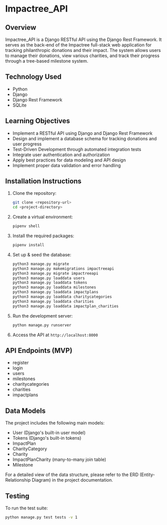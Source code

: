 # Impactree_API

## Overview

Impactree_API is a Django RESTful API using the Django Rest Framework. It serves as the back-end of the Impactree full-stack web application for tracking philanthropic donations and their impact. The system allows users to manage their donations, view various charities, and track their progress through a tree-based milestone system.

## Technology Used

- Python
- Django
- Django Rest Framework
- SQLite

## Learning Objectives

- Implement a RESTful API using Django and Django Rest Framework
- Design and implement a database schema for tracking donations and user progress
- Test-Driven Development through automated integration tests
- Integrate user authentication and authorization
- Apply best practices for data modeling and API design
- Implement proper data validation and error handling

## Installation Instructions

1. Clone the repository:
    ```sh
   git clone <repository-url>
   cd <project-directory>

2. Create a virtual environment:
    ```sh
    pipenv shell

3. Install the required packages:
    ```sh
   pipenv install

4. Set up & seed the database:
    ```sh
    python3 manage.py migrate
    python3 manage.py makemigrations impactreeapi
    python3 manage.py migrate impactreeapi
    python3 manage.py loaddata users
    python3 manage.py loaddata tokens
    python3 manage.py loaddata milestones
    python3 manage.py loaddata impactplans
    python3 manage.py loaddata charitycategories
    python3 manage.py loaddata charities
    python3 manage.py loaddata impactplan_charities

6. Run the development server:
    ```sh
   python manage.py runserver

7. Access the API at `http://localhost:8000`

## API Endpoints (MVP)
- register
- login
- users
- milestones
- charitycategories
- charities
- impactplans

## Data Models

The project includes the following main models:

- User (Django's built-in user model)
- Tokens (Django's built-in tokens)
- ImpactPlan
- CharityCategory
- Charity
- ImpactPlanCharity (many-to-many join table)
- Milestone

For a detailed view of the data structure, please refer to the ERD (Entity-Relationship Diagram) in the project documentation.

## Testing

To run the test suite:

```sh
python manage.py test tests -v 1